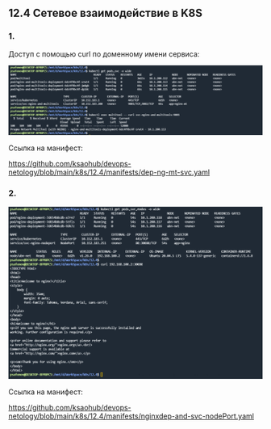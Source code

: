 ## 12.4 Сетевое взаимодействие в K8S

### 1. 

Доступ с помощью curl по доменному имени сервиса:

![img.png](img.png)

Ссылка на манифест:

https://github.com/ksaohub/devops-netology/blob/main/k8s/12.4/manifests/dep-ng-mt-svc.yaml

### 2.

![img_1.png](img_1.png)

Ссылка на манифест:

https://github.com/ksaohub/devops-netology/blob/main/k8s/12.4/manifests/nginxdep-and-svc-nodePort.yaml
